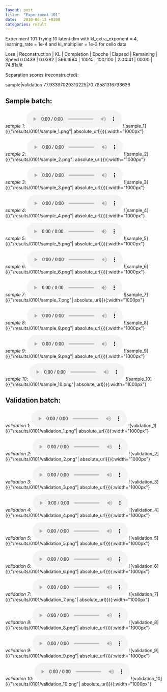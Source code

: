 ```yaml
---
layout: post
title:  "Experiment 101"
date:   2018-06-13 +0200
categories: result
---
```

Experiment 101
Trying 10 latent dim with kl_extra_exponent = 4, learning_rate = 1e-4 and kl_multiplier = 1e-3 for cello data

Loss | Reconstruction | KL | Completion | Epochs | Elapsed | Remaining | Speed
0.0439 | 0.0382 | 566.1694 | 100% | 100/100 | 2:04:41 | 00:00 | 74.81s/it

Separation scores (reconstructed):

sample|validation
77.93397029310225|70.78581316793638

## **Sample batch**:
_sample 1_:
<audio src="/ResultsOverview/results/0101/sample_1.wav" controls preload></audio>
![sample_1]({{"/results/0101/sample_1.png"| absolute_url}}){:width="1000px"}

_sample 2_:
<audio src="/ResultsOverview/results/0101/sample_2.wav" controls preload></audio>
![sample_2]({{"/results/0101/sample_2.png"| absolute_url}}){:width="1000px"}

_sample 3_:
<audio src="/ResultsOverview/results/0101/sample_3.wav" controls preload></audio>
![sample_3]({{"/results/0101/sample_3.png"| absolute_url}}){:width="1000px"}

_sample 4_:
<audio src="/ResultsOverview/results/0101/sample_4.wav" controls preload></audio>
![sample_4]({{"/results/0101/sample_4.png"| absolute_url}}){:width="1000px"}

_sample 5_:
<audio src="/ResultsOverview/results/0101/sample_5.wav" controls preload></audio>
![sample_5]({{"/results/0101/sample_5.png"| absolute_url}}){:width="1000px"}

_sample 6_:
<audio src="/ResultsOverview/results/0101/sample_6.wav" controls preload></audio>
![sample_6]({{"/results/0101/sample_6.png"| absolute_url}}){:width="1000px"}

_sample 7_:
<audio src="/ResultsOverview/results/0101/sample_7.wav" controls preload></audio>
![sample_7]({{"/results/0101/sample_7.png"| absolute_url}}){:width="1000px"}

_sample 8_:
<audio src="/ResultsOverview/results/0101/sample_8.wav" controls preload></audio>
![sample_8]({{"/results/0101/sample_8.png"| absolute_url}}){:width="1000px"}

_sample 9_:
<audio src="/ResultsOverview/results/0101/sample_9.wav" controls preload></audio>
![sample_9]({{"/results/0101/sample_9.png"| absolute_url}}){:width="1000px"}

_sample 10_:
<audio src="/ResultsOverview/results/0101/sample_10.wav" controls preload></audio>
![sample_10]({{"/results/0101/sample_10.png"| absolute_url}}){:width="1000px"}

## **Validation batch**:
_validation 1_:
<audio src="/ResultsOverview/results/0101/validation_1.wav" controls preload></audio>
![validation_1]({{"/results/0101/validation_1.png"| absolute_url}}){:width="1000px"}

_validation 2_:
<audio src="/ResultsOverview/results/0101/validation_2.wav" controls preload></audio>
![validation_2]({{"/results/0101/validation_2.png"| absolute_url}}){:width="1000px"}

_validation 3_:
<audio src="/ResultsOverview/results/0101/validation_3.wav" controls preload></audio>
![validation_3]({{"/results/0101/validation_3.png"| absolute_url}}){:width="1000px"}

_validation 4_:
<audio src="/ResultsOverview/results/0101/validation_4.wav" controls preload></audio>
![validation_4]({{"/results/0101/validation_4.png"| absolute_url}}){:width="1000px"}

_validation 5_:
<audio src="/ResultsOverview/results/0101/validation_5.wav" controls preload></audio>
![validation_5]({{"/results/0101/validation_5.png"| absolute_url}}){:width="1000px"}

_validation 6_:
<audio src="/ResultsOverview/results/0101/validation_6.wav" controls preload></audio>
![validation_6]({{"/results/0101/validation_6.png"| absolute_url}}){:width="1000px"}

_validation 7_:
<audio src="/ResultsOverview/results/0101/validation_7.wav" controls preload></audio>
![validation_7]({{"/results/0101/validation_7.png"| absolute_url}}){:width="1000px"}

_validation 8_:
<audio src="/ResultsOverview/results/0101/validation_8.wav" controls preload></audio>
![validation_8]({{"/results/0101/validation_8.png"| absolute_url}}){:width="1000px"}

_validation 9_:
<audio src="/ResultsOverview/results/0101/validation_9.wav" controls preload></audio>
![validation_9]({{"/results/0101/validation_9.png"| absolute_url}}){:width="1000px"}

_validation 10_:
<audio src="/ResultsOverview/results/0101/validation_10.wav" controls preload></audio>
![validation_10]({{"/results/0101/validation_10.png"| absolute_url}}){:width="1000px"}

